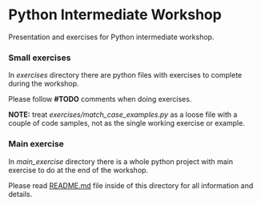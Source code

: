 # Python Intermediate Workshop

Presentation and exercises for Python intermediate workshop.

### Small exercises
In _exercises_ directory there are python files with exercises to complete during the 
workshop.

Please follow **#TODO** comments when doing exercises.

**NOTE:** treat _exercises/match_case_examples.py_ as a loose file with a couple of code samples,
not as the single working exercise or example.

### Main exercise
In _main_exercise_ directory there is a whole python project with main exercise to do at 
the end of the workshop.

Please read [README.md](main_exercise/README.md) file inside of this directory for all information and details.
